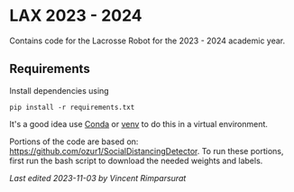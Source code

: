 # LAX 2023 - 2024

Contains code for the Lacrosse Robot for the 2023 - 2024 academic year. 

## Requirements

Install dependencies using

`pip install -r requirements.txt`

It's a good idea use [Conda](https://docs.conda.io/en/latest/) or [venv](https://docs.python.org/3/library/venv.html) to do this in a virtual environment.

Portions of the code are based on: https://github.com/ozur1/SocialDistancingDetector. To run these portions, first run the bash script to download the needed weights and labels.

*Last edited 2023-11-03 by Vincent Rimparsurat*